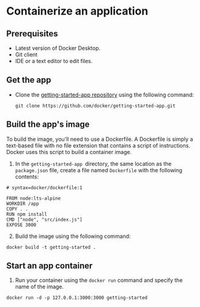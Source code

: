 # Containerize an application

## Prerequisites

- Latest version of Docker Desktop.
- Git client
- IDE or a text editor to edit files.

## Get the app

- Clone the [getting-started-app repository](https://github.com/docker/getting-started-app/tree/main) using the following command:

  `git clone https://github.com/docker/getting-started-app.git`

## Build the app's image

To build the image, you'll need to use a Dockerfile. A Dockerfile is simply a text-based file with no file extension that contains a script of instructions. Docker uses this script to build a container image.

1. In the `getting-started-app `directory, the same location as the `package.json` file, create a file named `Dockerfile` with the following contents:

```
# syntax=docker/dockerfile:1

FROM node:lts-alpine
WORKDIR /app
COPY . .
RUN npm install
CMD ["node", "src/index.js"]
EXPOSE 3000
```

2. Build the image using the following command:

`docker build -t getting-started .`

## Start an app container

1. Run your container using the `docker run` command and specify the name of the image.

`docker run -d -p 127.0.0.1:3000:3000 getting-started`
